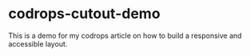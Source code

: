 # codrops-cutout-demo
This is a demo for my codrops article on how to build a responsive and accessible layout.
